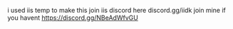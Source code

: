 i used iis temp to make this join iis discord here discord.gg/iidk 
join mine if you havent https://discord.gg/NBeAdWfvGU
